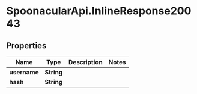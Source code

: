 # SpoonacularApi.InlineResponse20043

## Properties

Name | Type | Description | Notes
------------ | ------------- | ------------- | -------------
**username** | **String** |  | 
**hash** | **String** |  | 



